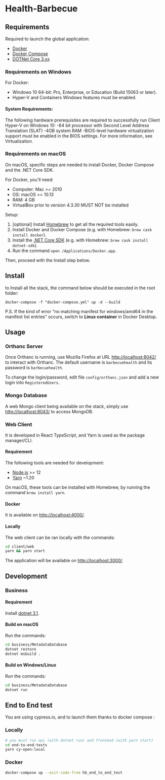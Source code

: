# Health-Barbecue

## Requirements

Required to launch the global application:

- [Docker](https://www.docker.com/)
- [Docker Compose](https://docs.docker.com/compose/install/)
- [DOTNet Core 3.xx](https://dotnet.microsoft.com/download)

### Requirements on Windows

For Docker:

- Windows 10 64-bit: Pro, Enterprise, or Education (Build 15063 or later).
- Hyper-V and Containers Windows features must be enabled.

#### System Requirements:

The following hardware prerequisites are required to successfully run Client Hyper-V on Windows 10:
-64 bit processor with Second Level Address Translation (SLAT)
-4GB system RAM
-BIOS-level hardware virtualization support must be enabled in the BIOS settings. For more information, see Virtualization.

### Requirements on macOS

On macOS, specific steps are needed to install Docker, Docker Compose and the .NET Core SDK.

For Docker, you'll need:

- Computer: Mac >= 2010
- OS: macOS >= 10.13
- RAM: 4 GB
- VirtualBox prior to version 4.3.30 MUST NOT be installed

Setup:

1. [optional] Install [Homebrew](https://brew.sh) to get all the required tools easily.
2. Install Docker and Docker Compose (e.g. with Homebrew: `brew cask install docker`).
3. Install the [.NET Core SDK](https://dotnet.microsoft.com/download#macos) (e.g. with Homebrew: `brew cask install dotnet-sdk`).
4. Run the command `open /Applications/Docker.app`.

Then, proceed with the Install step below.

## Install

to Install all the stack, the command below should be executed in the root folder:

```shell
docker-compose -f "docker-compose.yml" up -d --build
```

P.S. If the kind of error "no matching manifest for windows/amd64 in the manifest list entries" occurs, switch to **Linux container** in Docker Desktop.

## Usage

### Orthanc Server

Once Orthanc is running, use Mozilla Firefox at URL <http://localhost:8042/> to interact with Orthanc. The default username is `barbecuehealth` and its password is `barbecuehealth`.

To change the login/password, edit file `config/orthanc.json` and add a new login into `RegisteredUsers`.

### Mongo Database

A web Mongo client being available on the stack, simply use <http://localhost:8043/> to access MongoDB.

### Web Client

It is developed in React TypeScript, and Yarn is used as the package manager/CLI.

#### Requirement

The following tools are needed for development:

- [Node.js](https://nodejs.org/en/) >= 12
- [Yarn](https://classic.yarnpkg.com/lang/en/) ~1.20

On macOS, these tools can be installed with Homebrew, by running the command `brew install yarn`.

#### Docker

It is available on <http://localhost:4000/>.

#### Locally

The web client can be ran locally with the commands:

```bash
cd client/web
yarn && yarn start
```

The application will be available on <http://localhost:3000/>.

## Development

### Business

#### Requirement

Install [dotnet 3.1](https://dotnet.microsoft.com/download).

#### Build on macOS

Run the commands:

```sh
cd business/MetadataDatabase
dotnet restore
dotnet msbuild .
```

#### Build on Windows/Linux

Run the commands:

```sh
cd business/MetadataDatabase
dotnet run
```

## End to End test

You are using cypress.io, and to launch them thanks to docker compose :

### Locally

```bash
# you must run api (with dotnet run) and frontend (with yarn start)
cd end-to-end-tests
yarn cy-open:local
```

### Docker

```bash
docker-compose up --exit-code-from hb_end_to_end_test
```
